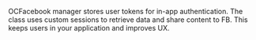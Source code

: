 OCFacebook manager stores user tokens for in-app authentication. The class uses custom sessions to retrieve data and share content to FB.
This keeps users in your application and improves UX.
